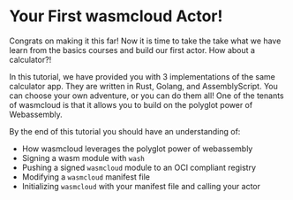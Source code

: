 # Your First wasmcloud Actor!

Congrats on making it this far!  Now it is time to take the take what we have learn from the basics courses and build our first actor.  How about a calculator?!

In this tutorial, we have provided you with 3 implementations of the same calculator app.  They are written in Rust, Golang, and AssemblyScript.  You can choose your own adventure, or you can do them all!  One of the tenants of wasmcloud is that it allows you to build on the polyglot power of Webassembly.  

By the end of this tutorial you should have an understanding of:
- How wasmcloud leverages the polyglot power of webassembly
- Signing a wasm module with `wash`
- Pushing a signed `wasmcloud` module to an OCI compliant registry
- Modifying a `wasmcloud` manifest file
- Initializing `wasmcloud` with your manifest file and calling your actor
